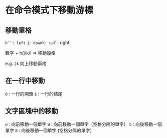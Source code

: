 # 在命令模式下移動游標
## 移動單格
`h``: left
`j` : down
`k` : up
`l` : right


數字 + h/j/k/l => 移動幾格

e.g. `2k` 向上移動兩格

## 在一行中移動
`0` : 一行的開頭
`$` : 一行的結尾


## 文字區塊中的移動
`w` : 向前移動一個單字
`W` : 向前移動一個單字（空格分隔的單字）
`b` : 向後移動一個單字
`B` : 向後移動一個單字 (空格分隔的單字）




